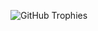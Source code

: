 ![GitHub Trophies](https://github-profile-trophy.vercel.app/?username=misund&theme=onedark&column=3 "They're from https://github.com/ryo-ma/github-profile-trophy")
